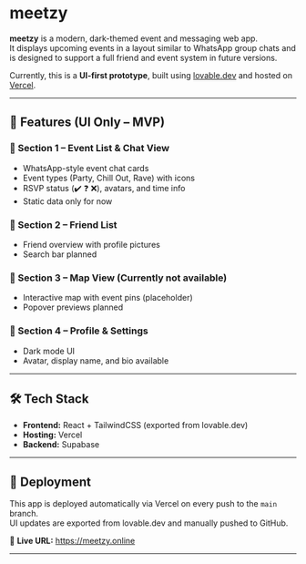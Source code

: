 # meetzy

**meetzy** is a modern, dark-themed event and messaging web app.  
It displays upcoming events in a layout similar to WhatsApp group chats and is designed to support a full friend and event system in future versions.

Currently, this is a **UI-first prototype**, built using [lovable.dev](https://lovable.dev) and hosted on [Vercel](https://vercel.com).

---

## 🧩 Features (UI Only – MVP)

### 🔹 Section 1 – Event List & Chat View
- WhatsApp-style event chat cards
- Event types (Party, Chill Out, Rave) with icons
- RSVP status (✔️ ❓ ❌), avatars, and time info
- Static data only for now

### 🔹 Section 2 – Friend List
- Friend overview with profile pictures
- Search bar planned

### 🔹 Section 3 – Map View (Currently not available)
- Interactive map with event pins (placeholder)
- Popover previews planned

### 🔹 Section 4 – Profile & Settings
- Dark mode UI
- Avatar, display name, and bio available

---

## 🛠 Tech Stack

- **Frontend:** React + TailwindCSS (exported from lovable.dev)
- **Hosting:** Vercel
- **Backend:** Supabase

---

## 🚀 Deployment

This app is deployed automatically via Vercel on every push to the `main` branch.  
UI updates are exported from lovable.dev and manually pushed to GitHub.

🔗 **Live URL:** https://meetzy.online 

---



